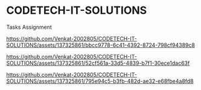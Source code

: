 # CODETECH-IT-SOLUTIONS
Tasks Assignment


https://github.com/Venkat-2002805/CODETECH-IT-SOLUTIONS/assets/137325861/bbcc9778-6c41-4392-8724-798cf94389c8



https://github.com/Venkat-2002805/CODETECH-IT-SOLUTIONS/assets/137325861/52cf561a-33d5-4839-b7f1-30ece1dac63f



https://github.com/Venkat-2002805/CODETECH-IT-SOLUTIONS/assets/137325861/795e94c5-b3fb-482d-ae32-e68fbe4a8fd8

